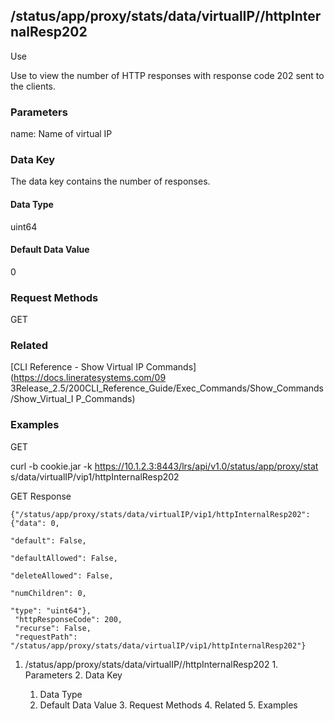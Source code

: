 ## /status/app/proxy/stats/data/virtualIP/<name>/httpInternalResp202

Use

Use to view the number of HTTP responses with response code 202 sent to the
clients.

### Parameters

name: Name of virtual IP

### Data Key

The data key contains the number of responses.

#### Data Type

uint64

#### Default Data Value

0

### Request Methods

GET

### Related

[CLI Reference - Show Virtual IP Commands](https://docs.lineratesystems.com/09
3Release_2.5/200CLI_Reference_Guide/Exec_Commands/Show_Commands/Show_Virtual_I
P_Commands)

### Examples

GET

curl -b cookie.jar -k https://10.1.2.3:8443/lrs/api/v1.0/status/app/proxy/stat
s/data/virtualIP/vip1/httpInternalResp202

GET Response

    
    {"/status/app/proxy/stats/data/virtualIP/vip1/httpInternalResp202": {"data": 0,
                                                                            "default": False,
                                                                            "defaultAllowed": False,
                                                                            "deleteAllowed": False,
                                                                            "numChildren": 0,
                                                                            "type": "uint64"},
     "httpResponseCode": 200,
     "recurse": False,
     "requestPath": "/status/app/proxy/stats/data/virtualIP/vip1/httpInternalResp202"}
    

  1. /status/app/proxy/stats/data/virtualIP/<name>/httpInternalResp202
    1. Parameters
    2. Data Key
      1. Data Type
      2. Default Data Value
    3. Request Methods
    4. Related
    5. Examples

